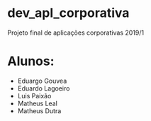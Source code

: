# dev_apl_corporativa
Projeto final de aplicações corporativas 2019/1

# Alunos:
* Eduargo Gouvea
* Eduardo Lagoeiro
* Luis Paixão
* Matheus Leal
* Matheus Dutra

